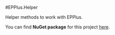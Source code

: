 ﻿#EPPlus.Helper

Helper methods to work with EPPlus.

You can find **NuGet package** for this project [here](https://www.nuget.org/packages/Ma.EPPlus.Helper/).